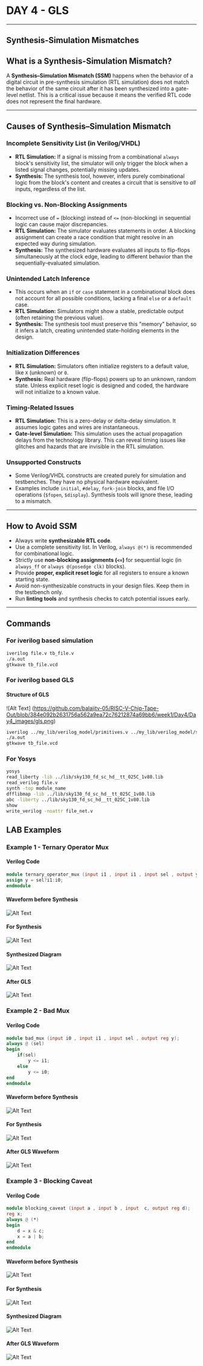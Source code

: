 # DAY 4 - GLS
----- 
## Synthesis-Simulation Mismatches

## What is a Synthesis-Simulation Mismatch?

A **Synthesis–Simulation Mismatch (SSM)** happens when the behavior of a digital circuit in pre-synthesis simulation (RTL simulation) does not match the behavior of the same circuit after it has been synthesized into a gate-level netlist. This is a critical issue because it means the verified RTL code does not represent the final hardware. 

-----

## Causes of Synthesis–Simulation Mismatch

### Incomplete Sensitivity List (in Verilog/VHDL)

  * **RTL Simulation:** If a signal is missing from a combinational `always` block's sensitivity list, the simulator will only trigger the block when a listed signal changes, potentially missing updates.
  * **Synthesis:** The synthesis tool, however, infers purely combinational logic from the block's content and creates a circuit that is sensitive to *all* inputs, regardless of the list.

### Blocking vs. Non-Blocking Assignments

  * Incorrect use of `=` (blocking) instead of `<=` (non-blocking) in sequential logic can cause major discrepancies.
  * **RTL Simulation:** The simulator evaluates statements in order. A blocking assignment can create a race condition that might resolve in an expected way during simulation.
  * **Synthesis:** The synthesized hardware evaluates all inputs to flip-flops simultaneously at the clock edge, leading to different behavior than the sequentially-evaluated simulation.

### Unintended Latch Inference

  * This occurs when an `if` or `case` statement in a combinational block does not account for all possible conditions, lacking a final `else` or a `default` case.
  * **RTL Simulation:** Simulators might show a stable, predictable output (often retaining the previous value).
  * **Synthesis:** The synthesis tool must preserve this "memory" behavior, so it infers a latch, creating unintended state-holding elements in the design.

### Initialization Differences

  * **RTL Simulation:** Simulators often initialize registers to a default value, like `X` (unknown) or `0`.
  * **Synthesis:** Real hardware (flip-flops) powers up to an unknown, random state. Unless explicit reset logic is designed and coded, the hardware will not initialize to a known value.

### Timing-Related Issues

  * **RTL Simulation:** This is a zero-delay or delta-delay simulation. It assumes logic gates and wires are instantaneous.
  * **Gate-level Simulation:** This simulation uses the actual propagation delays from the technology library. This can reveal timing issues like glitches and hazards that are invisible in the RTL simulation.

### Unsupported Constructs

  * Some Verilog/VHDL constructs are created purely for simulation and testbenches. They have no physical hardware equivalent.
  * Examples include `initial`, `#delay`, `fork-join` blocks, and file I/O operations (`$fopen`, `$display`). Synthesis tools will ignore these, leading to a mismatch.

-----

## How to Avoid SSM 

  * Always write **synthesizable RTL code**.
  * Use a complete sensitivity list. In Verilog, `always @(*)` is recommended for combinational logic.
  * Strictly use **non-blocking assignments (`<=`)** for sequential logic (in `always_ff` or `always @(posedge clk)` blocks).
  * Provide **proper, explicit reset logic** for all registers to ensure a known starting state.
  * Avoid non-synthesizable constructs in your design files. Keep them in the testbench only.
  * Run **linting tools** and synthesis checks to catch potential issues early.

-----

## Commands
### For iverilog based simulation
```bash
iverilog file.v tb_file.v
./a.out
gtkwave tb_file.vcd
```
### For iverilog based GLS
#### Structure of GLS
![Alt Text] (https://github.com/balajitv-05/RISC-V-Chip-Tape-Out/blob/384e092b2631756a562a9ea72c76212874a69bb6/week1/Day4/Day4_images/gls.png)

```bash
iverilog ../my_lib/verilog_model/primitives.v ../my_lib/verilog_model/sky130_fd_sc_hd.v file_net.v tb_file.v
./a.out
gtkwave tb_file.vcd
```
### For Yosys
```bash
yosys
read_liberty -lib ../lib/sky130_fd_sc_hd__tt_025C_1v80.lib 
read_verilog file.v
synth -top module_name
dfflibmap -lib ../lib/sky130_fd_sc_hd__tt_025C_1v80.lib
abc -liberty ../lib/sky130_fd_sc_hd__tt_025C_1v80.lib
show
write_verilog -noattr file_net.v
```
## LAB Examples

### Example 1 - Ternary Operator Mux

#### Verilog Code

```verilog
module ternary_operator_mux (input i1 , input i1 , input sel , output y);
assign y = sel?i1:i0;
endmodule
```

#### Waveform before Synthesis
![Alt Text](https://github.com/balajitv-05/RISC-V-Chip-Tape-Out/blob/384e092b2631756a562a9ea72c76212874a69bb6/week1/Day4/Day4_images/ternery_operate_mux_sim.png)
#### For Synthesis
![Alt Text](https://github.com/balajitv-05/RISC-V-Chip-Tape-Out/blob/384e092b2631756a562a9ea72c76212874a69bb6/week1/Day4/Day4_images/ternery_operator_syn.png)
#### Synthesized Diagram
![Alt Text](https://github.com/balajitv-05/RISC-V-Chip-Tape-Out/blob/384e092b2631756a562a9ea72c76212874a69bb6/week1/Day4/Day4_images/ternery_operate_show.png)

#### After GLS
![Alt Text](https://github.com/balajitv-05/RISC-V-Chip-Tape-Out/blob/384e092b2631756a562a9ea72c76212874a69bb6/week1/Day4/Day4_images/ternery_after_gls.png)
### Example 2 - Bad Mux

#### Verilog Code

```verilog
module bad_mux (input i0 , input i1 , input sel , output reg y);
always @ (sel)
begin
	if(sel)
		y <= i1;
	else 
		y <= i0;
end
endmodule
```

#### Waveform before Synthesis
![Alt Text](https://github.com/balajitv-05/RISC-V-Chip-Tape-Out/blob/384e092b2631756a562a9ea72c76212874a69bb6/week1/Day4/Day4_images/bad_mux_sim.png)
#### For Synthesis
![Alt Text](https://github.com/balajitv-05/RISC-V-Chip-Tape-Out/blob/384e092b2631756a562a9ea72c76212874a69bb6/week1/Day4/Day4_images/bad_mux_syn.png)
#### After GLS Waveform
![Alt Text](https://github.com/balajitv-05/RISC-V-Chip-Tape-Out/blob/384e092b2631756a562a9ea72c76212874a69bb6/week1/Day4/Day4_images/bad_mux_gls.png)

### Example 3 - Blocking Caveat

#### Verilog Code

```verilog
module blocking_caveat (input a , input b , input  c, output reg d); 
reg x;
always @ (*)
begin
	d = x & c;
	x = a | b;
end
endmodule
```

#### Waveform before Synthesis
![Alt Text](https://github.com/balajitv-05/RISC-V-Chip-Tape-Out/blob/384e092b2631756a562a9ea72c76212874a69bb6/week1/Day4/Day4_images/bloxking_sim.png)
#### For Synthesis
![Alt Text](https://github.com/balajitv-05/RISC-V-Chip-Tape-Out/blob/384e092b2631756a562a9ea72c76212874a69bb6/week1/Day4/Day4_images/blocking_syn.png)
#### Synthesized Diagram
![Alt Text](https://github.com/balajitv-05/RISC-V-Chip-Tape-Out/blob/384e092b2631756a562a9ea72c76212874a69bb6/week1/Day4/Day4_images/blocking_show.png)

#### After GLS Waveform
![Alt Text](https://github.com/balajitv-05/RISC-V-Chip-Tape-Out/blob/384e092b2631756a562a9ea72c76212874a69bb6/week1/Day4/Day4_images/blocking_gls.png)
